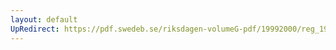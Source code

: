 ```yaml
---
layout: default
UpRedirect: https://pdf.swedeb.se/riksdagen-volumeG-pdf/19992000/reg_19992000/reg_19992000_0376.pdf
---
```

